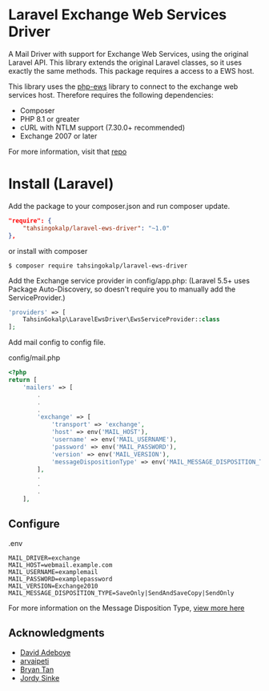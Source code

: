 Laravel Exchange Web Services Driver
====


A Mail Driver with support for Exchange Web Services, using the original Laravel API. This library extends the original Laravel classes, so it uses exactly the same methods.
This package requires a access to a EWS host.

This library uses the [php-ews](https://github.com/jamesiarmes/php-ews/) library to connect to the exchange web services host.
Therefore requires the following dependencies:

* Composer
* PHP 8.1 or greater
* cURL with NTLM support (7.30.0+ recommended)
* Exchange 2007 or later

For more information, visit that [repo](https://github.com/jamesiarmes/php-ews/)

# Install (Laravel)

Add the package to your composer.json and run composer update.
```json
"require": {
    "tahsingokalp/laravel-ews-driver": "~1.0"
},
```

or install with composer
```
$ composer require tahsingokalp/laravel-ews-driver
```

Add the Exchange service provider in config/app.php:
(Laravel 5.5+ uses Package Auto-Discovery, so doesn't require you to manually add the ServiceProvider.)
```php
'providers' => [
    TahsinGokalp\LaravelEwsDriver\EwsServiceProvider::class
];
```

Add mail config to config file.

config/mail.php
```php
<?php
return [
    'mailers' => [
        .
        .
        .
        'exchange' => [
            'transport' => 'exchange',
            'host' => env('MAIL_HOST'),
            'username' => env('MAIL_USERNAME'),
            'password' => env('MAIL_PASSWORD'),
            'version' => env('MAIL_VERSION'),
            'messageDispositionType' => env('MAIL_MESSAGE_DISPOSITION_TYPE'),
        ],
        .
        .
        .
    ],

```

## Configure

.env
```
MAIL_DRIVER=exchange
MAIL_HOST=webmail.example.com
MAIL_USERNAME=examplemail
MAIL_PASSWORD=examplepassword
MAIL_VERSION=Exchange2010
MAIL_MESSAGE_DISPOSITION_TYPE=SaveOnly|SendAndSaveCopy|SendOnly
```

For more information on the Message Disposition Type, [view more here](https://github.com/jamesiarmes/php-ews/blob/master/src/Enumeration/MessageDispositionType.php)

## Acknowledgments

* [David Adeboye](https://github.com/adeboyed)
* [arvaipeti](https://github.com/arvaipeti)
* [Bryan Tan](https://github.com/bryanthw1020)
* [Jordy Sinke](https://github.com/jordysinke)
